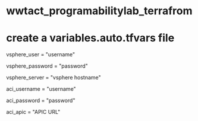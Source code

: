 # wwtact_programabilitylab_terrafrom

# create a variables.auto.tfvars file

vsphere_user = "username"

vsphere_password = "password"

vsphere_server = "vsphere hostname"

aci_username = "username"

aci_password = "password"

aci_apic = "APIC URL"
